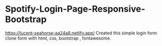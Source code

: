 # Spotify-Login-Page-Responsive-Bootstrap
https://lucent-seahorse-aa24a8.netlify.app/
Created this simple login form clone form with html, css, bootstrap , fontawesome.
